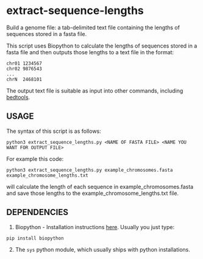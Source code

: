 # extract-sequence-lengths

Build a genome file: a tab-delimited text file containing the lengths of sequences stored in a fasta file.

This script uses Biopython to calculate the lengths of sequences stored in a fasta file and then outputs those lengths to a text file in the format:

```
chr01 1234567
chr02 9876543
...
chrN  2468101
```

The output text file is suitable as input into other commands, including [bedtools](https://bedtools.readthedocs.io/en/latest/content/overview.html?highlight=getfasta#summary-of-available-tools).

## USAGE

The syntax of this script is as follows:

`python3 extract_sequence_lengths.py <NAME OF FASTA FILE> <NAME YOU WANT FOR OUTPUT FILE>`

For example this code: 

`python3 extract_sequence_lengths.py example_chromosomes.fasta example_chromosome_lengths.txt`

will calculate the length of each sequence in example_chromosomes.fasta and save those lengths to the example_chromosome_lengths.txt file.

## DEPENDENCIES

1. Biopython - Installation instructions [here](https://biopython.org/wiki/Download). Usually you just type:

`pip install biopython`

2. The `sys` python module, which usually ships with python installations.
